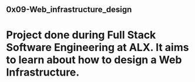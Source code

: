 ## 0x09-Web_infrastructure_design

# Project done during Full Stack Software Engineering at ALX. It aims to learn about how to design a Web Infrastructure.
